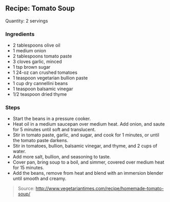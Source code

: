 ## Recipe: Tomato Soup
Quantity: 2 servings  

### Ingredients
 - 2 tablespoons olive oil
 - 1 medium onion
 - 2 tablespoons tomato paste
 - 3 cloves garlic, minced
 - 1 tsp brown sugar
 - 1 24-oz can crushed tomatoes
 - 1 teaspoon vegetarian bullion paste
 - 1 cup dry cannellini beans
 - 1 teaspoon balsamic vinegar
 - 1/2 teaspoon dried thyme

### Steps
 - Start the beans in a pressure cooker.
 - Heat oil in a medium saucepan over medium heat. Add onion, and saute for 5 minutes until soft and translucent.
 - Stir in tomato paste, garlic, and sugar, and cook for 1 minutes, or until the tomato paste darkens.
 - Stir in tomatoes, bullion, balsamic vinegar, and thyme, and 2 cups of water.
 - Add more salt, bullion, and seasoning to taste.
 - Cover pan, bring soup to a boil, and simmer, covered over medium heat for 15 minutes.
 - Add the beans, remove from heat and blend with an immersion blender until smooth and creamy.

> Source: http://www.vegetariantimes.com/recipe/homemade-tomato-soup/